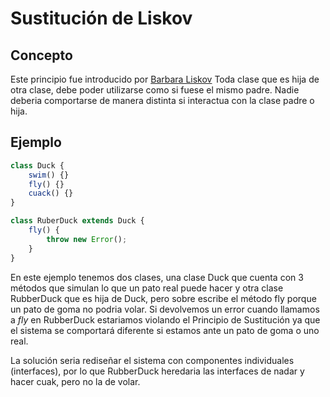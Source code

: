 # Sustitución de Liskov

## Concepto

Este principio fue introducido por [Barbara Liskov](https://en.wikipedia.org/wiki/Barbara_Liskov)
Toda clase que es hija de otra clase, debe poder utilizarse como si fuese el mismo padre. Nadie deberia comportarse de manera distinta si interactua con la clase padre o hija.

## Ejemplo

```js
class Duck {
	swim() {}
	fly() {}
	cuack() {}
}

class RuberDuck extends Duck {
	fly() {
		throw new Error();
	}
}
```

En este ejemplo tenemos dos clases, una clase Duck que cuenta con 3 métodos que simulan lo que un pato real puede hacer y otra clase RubberDuck que es hija de Duck, pero sobre escribe el método fly porque un pato de goma no podria volar. Si devolvemos un error cuando llamamos a _fly_ en RubberDuck estariamos violando el Principio de Sustitución ya que el sistema se comportará diferente si estamos ante un pato de goma o uno real.

La solución seria rediseñar el sistema con componentes individuales (interfaces), por lo que RubberDuck heredaria las interfaces de nadar y hacer cuak, pero no la de volar.

```js
```
